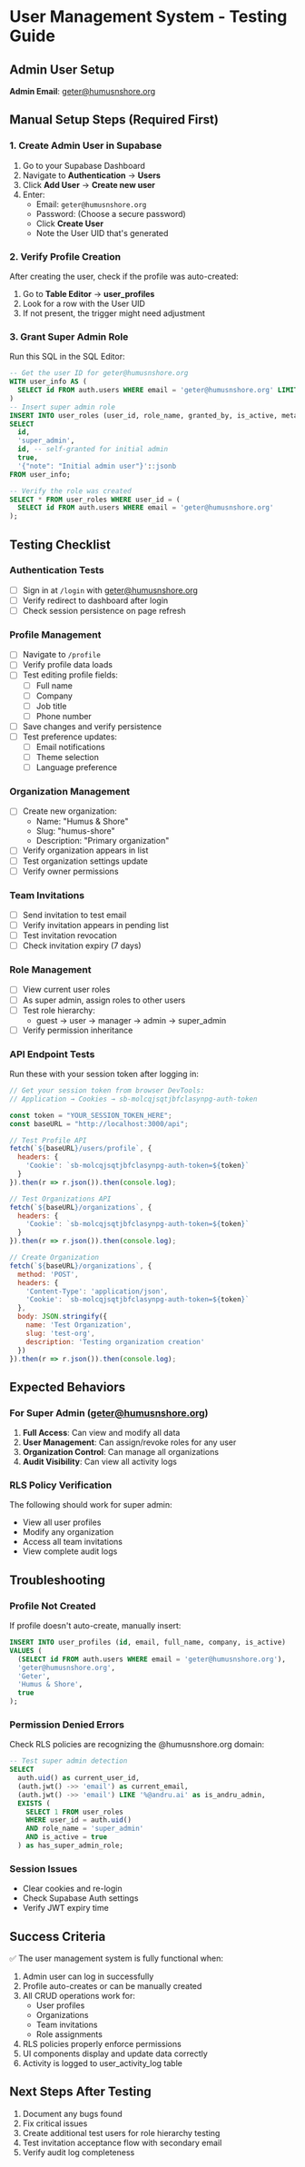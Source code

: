 # User Management System - Testing Guide

## Admin User Setup

**Admin Email**: geter@humusnshore.org

## Manual Setup Steps (Required First)

### 1. Create Admin User in Supabase

1. Go to your Supabase Dashboard
2. Navigate to **Authentication** → **Users**
3. Click **Add User** → **Create new user**
4. Enter:
   - Email: `geter@humusnshore.org`
   - Password: (Choose a secure password)
   - Click **Create User**
   - Note the User UID that's generated

### 2. Verify Profile Creation

After creating the user, check if the profile was auto-created:

1. Go to **Table Editor** → **user_profiles**
2. Look for a row with the User UID
3. If not present, the trigger might need adjustment

### 3. Grant Super Admin Role

Run this SQL in the SQL Editor:

```sql
-- Get the user ID for geter@humusnshore.org
WITH user_info AS (
  SELECT id FROM auth.users WHERE email = 'geter@humusnshore.org' LIMIT 1
)
-- Insert super admin role
INSERT INTO user_roles (user_id, role_name, granted_by, is_active, metadata)
SELECT 
  id,
  'super_admin',
  id, -- self-granted for initial admin
  true,
  '{"note": "Initial admin user"}'::jsonb
FROM user_info;

-- Verify the role was created
SELECT * FROM user_roles WHERE user_id = (
  SELECT id FROM auth.users WHERE email = 'geter@humusnshore.org'
);
```

## Testing Checklist

### Authentication Tests

- [ ] Sign in at `/login` with geter@humusnshore.org
- [ ] Verify redirect to dashboard after login
- [ ] Check session persistence on page refresh

### Profile Management

- [ ] Navigate to `/profile`
- [ ] Verify profile data loads
- [ ] Test editing profile fields:
  - [ ] Full name
  - [ ] Company
  - [ ] Job title
  - [ ] Phone number
- [ ] Save changes and verify persistence
- [ ] Test preference updates:
  - [ ] Email notifications
  - [ ] Theme selection
  - [ ] Language preference

### Organization Management

- [ ] Create new organization:
  - Name: "Humus & Shore"
  - Slug: "humus-shore"
  - Description: "Primary organization"
- [ ] Verify organization appears in list
- [ ] Test organization settings update
- [ ] Verify owner permissions

### Team Invitations

- [ ] Send invitation to test email
- [ ] Verify invitation appears in pending list
- [ ] Test invitation revocation
- [ ] Check invitation expiry (7 days)

### Role Management

- [ ] View current user roles
- [ ] As super admin, assign roles to other users
- [ ] Test role hierarchy:
  - guest → user → manager → admin → super_admin
- [ ] Verify permission inheritance

### API Endpoint Tests

Run these with your session token after logging in:

```javascript
// Get your session token from browser DevTools:
// Application → Cookies → sb-molcqjsqtjbfclasynpg-auth-token

const token = "YOUR_SESSION_TOKEN_HERE";
const baseURL = "http://localhost:3000/api";

// Test Profile API
fetch(`${baseURL}/users/profile`, {
  headers: {
    'Cookie': `sb-molcqjsqtjbfclasynpg-auth-token=${token}`
  }
}).then(r => r.json()).then(console.log);

// Test Organizations API
fetch(`${baseURL}/organizations`, {
  headers: {
    'Cookie': `sb-molcqjsqtjbfclasynpg-auth-token=${token}`
  }
}).then(r => r.json()).then(console.log);

// Create Organization
fetch(`${baseURL}/organizations`, {
  method: 'POST',
  headers: {
    'Content-Type': 'application/json',
    'Cookie': `sb-molcqjsqtjbfclasynpg-auth-token=${token}`
  },
  body: JSON.stringify({
    name: 'Test Organization',
    slug: 'test-org',
    description: 'Testing organization creation'
  })
}).then(r => r.json()).then(console.log);
```

## Expected Behaviors

### For Super Admin (geter@humusnshore.org)

1. **Full Access**: Can view and modify all data
2. **User Management**: Can assign/revoke roles for any user
3. **Organization Control**: Can manage all organizations
4. **Audit Visibility**: Can view all activity logs

### RLS Policy Verification

The following should work for super admin:
- View all user profiles
- Modify any organization
- Access all team invitations
- View complete audit logs

## Troubleshooting

### Profile Not Created
If profile doesn't auto-create, manually insert:
```sql
INSERT INTO user_profiles (id, email, full_name, company, is_active)
VALUES (
  (SELECT id FROM auth.users WHERE email = 'geter@humusnshore.org'),
  'geter@humusnshore.org',
  'Geter',
  'Humus & Shore',
  true
);
```

### Permission Denied Errors
Check RLS policies are recognizing the @humusnshore.org domain:
```sql
-- Test super admin detection
SELECT 
  auth.uid() as current_user_id,
  (auth.jwt() ->> 'email') as current_email,
  (auth.jwt() ->> 'email') LIKE '%@andru.ai' as is_andru_admin,
  EXISTS (
    SELECT 1 FROM user_roles 
    WHERE user_id = auth.uid() 
    AND role_name = 'super_admin' 
    AND is_active = true
  ) as has_super_admin_role;
```

### Session Issues
- Clear cookies and re-login
- Check Supabase Auth settings
- Verify JWT expiry time

## Success Criteria

✅ The user management system is fully functional when:

1. Admin user can log in successfully
2. Profile auto-creates or can be manually created
3. All CRUD operations work for:
   - User profiles
   - Organizations
   - Team invitations
   - Role assignments
4. RLS policies properly enforce permissions
5. UI components display and update data correctly
6. Activity is logged to user_activity_log table

## Next Steps After Testing

1. Document any bugs found
2. Fix critical issues
3. Create additional test users for role hierarchy testing
4. Test invitation acceptance flow with secondary email
5. Verify audit log completeness